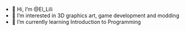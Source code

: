 - 👋 Hi, I’m @El_Lili
- 👀 I’m interested in 3D graphics art, game development and modding
- 🌱 I’m currently learning Introduction to Programming

<!---
LiliEl/LiliEl is a ✨ special ✨ repository because its `README.md` (this file) appears on your GitHub profile.
You can click the Preview link to take a look at your changes.
--->

